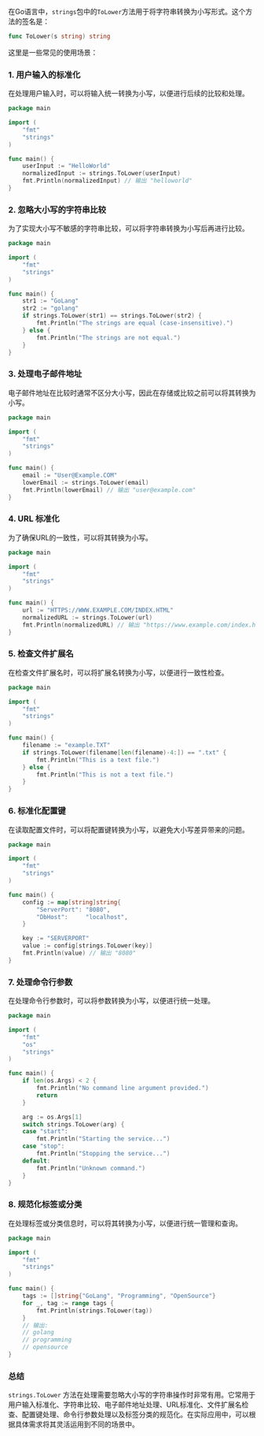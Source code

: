 在Go语言中，`strings`包中的`ToLower`方法用于将字符串转换为小写形式。这个方法的签名是：

```go
func ToLower(s string) string
```

这里是一些常见的使用场景：

### 1. 用户输入的标准化

在处理用户输入时，可以将输入统一转换为小写，以便进行后续的比较和处理。

```go
package main

import (
	"fmt"
	"strings"
)

func main() {
	userInput := "HelloWorld"
	normalizedInput := strings.ToLower(userInput)
	fmt.Println(normalizedInput) // 输出 "helloworld"
}
```

### 2. 忽略大小写的字符串比较

为了实现大小写不敏感的字符串比较，可以将字符串转换为小写后再进行比较。

```go
package main

import (
	"fmt"
	"strings"
)

func main() {
	str1 := "GoLang"
	str2 := "golang"
	if strings.ToLower(str1) == strings.ToLower(str2) {
		fmt.Println("The strings are equal (case-insensitive).")
	} else {
		fmt.Println("The strings are not equal.")
	}
}
```

### 3. 处理电子邮件地址

电子邮件地址在比较时通常不区分大小写，因此在存储或比较之前可以将其转换为小写。

```go
package main

import (
	"fmt"
	"strings"
)

func main() {
	email := "User@Example.COM"
	lowerEmail := strings.ToLower(email)
	fmt.Println(lowerEmail) // 输出 "user@example.com"
}
```

### 4. URL 标准化

为了确保URL的一致性，可以将其转换为小写。

```go
package main

import (
	"fmt"
	"strings"
)

func main() {
	url := "HTTPS://WWW.EXAMPLE.COM/INDEX.HTML"
	normalizedURL := strings.ToLower(url)
	fmt.Println(normalizedURL) // 输出 "https://www.example.com/index.html"
}
```

### 5. 检查文件扩展名

在检查文件扩展名时，可以将扩展名转换为小写，以便进行一致性检查。

```go
package main

import (
	"fmt"
	"strings"
)

func main() {
	filename := "example.TXT"
	if strings.ToLower(filename[len(filename)-4:]) == ".txt" {
		fmt.Println("This is a text file.")
	} else {
		fmt.Println("This is not a text file.")
	}
}
```

### 6. 标准化配置键

在读取配置文件时，可以将配置键转换为小写，以避免大小写差异带来的问题。

```go
package main

import (
	"fmt"
	"strings"
)

func main() {
	config := map[string]string{
		"ServerPort": "8080",
		"DbHost":     "localhost",
	}

	key := "SERVERPORT"
	value := config[strings.ToLower(key)]
	fmt.Println(value) // 输出 "8080"
}
```

### 7. 处理命令行参数

在处理命令行参数时，可以将参数转换为小写，以便进行统一处理。

```go
package main

import (
	"fmt"
	"os"
	"strings"
)

func main() {
	if len(os.Args) < 2 {
		fmt.Println("No command line argument provided.")
		return
	}

	arg := os.Args[1]
	switch strings.ToLower(arg) {
	case "start":
		fmt.Println("Starting the service...")
	case "stop":
		fmt.Println("Stopping the service...")
	default:
		fmt.Println("Unknown command.")
	}
}
```

### 8. 规范化标签或分类

在处理标签或分类信息时，可以将其转换为小写，以便进行统一管理和查询。

```go
package main

import (
	"fmt"
	"strings"
)

func main() {
	tags := []string{"GoLang", "Programming", "OpenSource"}
	for _, tag := range tags {
		fmt.Println(strings.ToLower(tag))
	}
	// 输出:
	// golang
	// programming
	// opensource
}
```

### 总结

`strings.ToLower` 方法在处理需要忽略大小写的字符串操作时非常有用。它常用于用户输入标准化、字符串比较、电子邮件地址处理、URL标准化、文件扩展名检查、配置键处理、命令行参数处理以及标签分类的规范化。在实际应用中，可以根据具体需求将其灵活运用到不同的场景中。